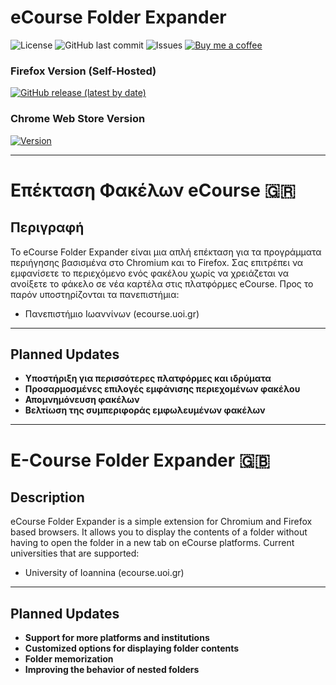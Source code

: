 # eCourse Folder Expander

![License](https://img.shields.io/github/license/vrallis/E-Course-Folder-Expander)
![GitHub last commit](https://img.shields.io/github/last-commit/vrallis/E-Course-Folder-Expander)
![Issues](https://img.shields.io/github/issues/vrallis/E-Course-Folder-Expander)
[![Buy me a coffee](https://img.shields.io/badge/Buy%20Me%20a%20Coffee-donate-yellow?style=flat&logo=buy-me-a-coffee)](https://www.buymeacoffee.com/yourusername)

### Firefox Version (Self-Hosted)
[![GitHub release (latest by date)](https://img.shields.io/github/v/release/vrallis/E-Course-Folder-Expander?label=Firefox%20Version)](https://github.com/vrallis/E-Course-Folder-Expander/releases/latest)

### Chrome Web Store Version
[![Version](https://img.shields.io/chrome-web-store/v/mlahmkmpbaalmggggdbohgbiihphniph?label=Chrome%20Web%20Store)](https://chromewebstore.google.com/detail/E-Course-Folder-Expander/mlahmkmpbaalmggggdbohgbiihphniph)


---

# Επέκταση Φακέλων eCourse 🇬🇷

## Περιγραφή

Το eCourse Folder Expander είναι μια απλή επέκταση για τα προγράμματα περιήγησης βασισμένα στο Chromium και το Firefox. Σας επιτρέπει να εμφανίσετε το περιεχόμενο ενός φακέλου χωρίς να χρειάζεται να ανοίξετε το φάκελο σε νέα καρτέλα στις πλατφόρμες eCourse.
Προς το παρόν υποστηρίζονται τα πανεπιστήμια:

- Πανεπιστήμιο Ιωαννίνων (ecourse.uoi.gr)

---

## Planned Updates

- **Υποστήριξη για περισσότερες πλατφόρμες και ιδρύματα**
- **Προσαρμοσμένες επιλογές εμφάνισης περιεχομένων φακέλου**
- **Απομνημόνευση φακέλων**
- **Βελτίωση της συμπεριφοράς εμφωλευμένων φακέλων**

---

# E-Course Folder Expander 🇬🇧

## Description

eCourse Folder Expander is a simple extension for Chromium and Firefox based browsers. It allows you to display the contents of a folder without having to open the folder in a new tab on eCourse platforms.
Current universities that are supported:

- University of Ioannina (ecourse.uoi.gr)

---

## Planned Updates

- **Support for more platforms and institutions**
- **Customized options for displaying folder contents**
- **Folder memorization**
- **Improving the behavior of nested folders**